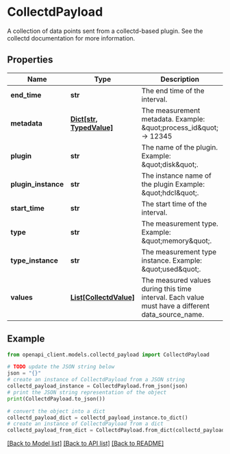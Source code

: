 # CollectdPayload

A collection of data points sent from a collectd-based plugin. See the collectd documentation for more information.

## Properties

Name | Type | Description | Notes
------------ | ------------- | ------------- | -------------
**end_time** | **str** | The end time of the interval. | [optional] 
**metadata** | [**Dict[str, TypedValue]**](TypedValue.md) | The measurement metadata. Example: \&quot;process_id\&quot; -&gt; 12345 | [optional] 
**plugin** | **str** | The name of the plugin. Example: \&quot;disk\&quot;. | [optional] 
**plugin_instance** | **str** | The instance name of the plugin Example: \&quot;hdcl\&quot;. | [optional] 
**start_time** | **str** | The start time of the interval. | [optional] 
**type** | **str** | The measurement type. Example: \&quot;memory\&quot;. | [optional] 
**type_instance** | **str** | The measurement type instance. Example: \&quot;used\&quot;. | [optional] 
**values** | [**List[CollectdValue]**](CollectdValue.md) | The measured values during this time interval. Each value must have a different data_source_name. | [optional] 

## Example

```python
from openapi_client.models.collectd_payload import CollectdPayload

# TODO update the JSON string below
json = "{}"
# create an instance of CollectdPayload from a JSON string
collectd_payload_instance = CollectdPayload.from_json(json)
# print the JSON string representation of the object
print(CollectdPayload.to_json())

# convert the object into a dict
collectd_payload_dict = collectd_payload_instance.to_dict()
# create an instance of CollectdPayload from a dict
collectd_payload_from_dict = CollectdPayload.from_dict(collectd_payload_dict)
```
[[Back to Model list]](../README.md#documentation-for-models) [[Back to API list]](../README.md#documentation-for-api-endpoints) [[Back to README]](../README.md)



